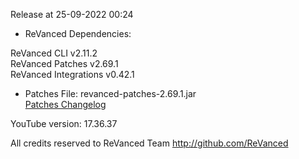 Release at 25-09-2022 00:24
  
- ReVanced Dependencies:
  
ReVanced CLI v2.11.2  
ReVanced Patches v2.69.1  
ReVanced Integrations v0.42.1  

- Patches File: revanced-patches-2.69.1.jar  
[Patches Changelog](https://github.com/revanced/revanced-patches/releases/tag/v2.69.1)  

YouTube version: 17.36.37  

All credits reserved to ReVanced Team
http://github.com/ReVanced  
